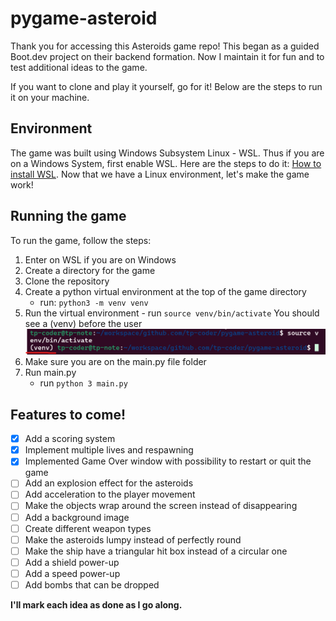 # pygame-asteroid

Thank you for accessing this Asteroids game repo!
This began as a guided Boot.dev project on their backend formation. Now I maintain it for fun and to test additional ideas to the game.

If you want to clone and play it yourself, go for it! Below are the steps to run it on your machine.

## Environment

The game was built using Windows Subsystem Linux - WSL. Thus if you are on a Windows System, first enable WSL.
Here are the steps to do it: [How to install WSL](https://learn.microsoft.com/en-us/windows/wsl/install).
Now that we have a Linux environment, let's make the game work!

## Running the game

To run the game, follow the steps:

1. Enter on WSL if you are on Windows
2. Create a directory for the game
3. Clone the repository
4. Create a python virtual environment at the top of the game directory
   - run: `python3 -m venv venv`
5. Run the virtual environment - run `source venv/bin/activate`
   You should see a (venv) before the user
   ![venv indication](./img/venv.ss.png "venv indication")
6. Make sure you are on the main.py file folder
7. Run main.py
   - run `python 3 main.py`

## Features to come!

- [x] Add a scoring system
- [x] Implement multiple lives and respawning
- [x] Implemented Game Over window with possibility to restart or quit the game
- [ ] Add an explosion effect for the asteroids
- [ ] Add acceleration to the player movement
- [ ] Make the objects wrap around the screen instead of disappearing
- [ ] Add a background image
- [ ] Create different weapon types
- [ ] Make the asteroids lumpy instead of perfectly round
- [ ] Make the ship have a triangular hit box instead of a circular one
- [ ] Add a shield power-up
- [ ] Add a speed power-up
- [ ] Add bombs that can be dropped

**I'll mark each idea as done as I go along.**
